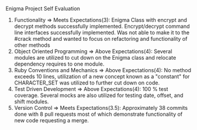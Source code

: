 Enigma Project Self Evaluation 

1. Functionality => Meets Expectations(3): Enigma Class with encrypt and decrypt methods successfully implemented. Encrypt/decrypt command line interfaces successfully implemented. Was not able to make it to the #crack method and wanted to focus on refactoring and functionality of other methods 
2. Object Oriented Programming => Above Expectations(4): Several modules are utilized to cut down on the Enigma class and relocate dependency requires to one module. 
3. Ruby Conventions and Mechanics => Above Expectations(4): No method exceeds 10 lines, utilization of a new concept known as a "constant" for CHARACTER_SET was utilized to further cut down on code.  
4. Test Driven Development => Above Expectations(4): 100 % test coverage. Several mocks are also utilized for testing date, offset, and shift modules. 
5. Version Control => Meets Expectations(3.5): Approximately 38 commits done with 8 pull requests most of which demonstrate functionality of new code requesting a merge. 
